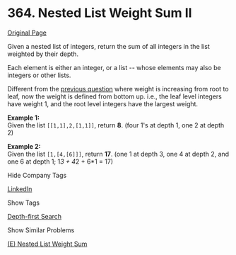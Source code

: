 # 364. Nested List Weight Sum II

[Original Page](https://leetcode.com/problems/nested-list-weight-sum-ii/)

Given a nested list of integers, return the sum of all integers in the list weighted by their depth.

Each element is either an integer, or a list -- whose elements may also be integers or other lists.

Different from the [previous question](https://leetcode.com/problems/nested-list-weight-sum/) where weight is increasing from root to leaf, now the weight is defined from bottom up. i.e., the leaf level integers have weight 1, and the root level integers have the largest weight.

**Example 1:**  
Given the list `[[1,1],2,[1,1]]`, return **8**. (four 1's at depth 1, one 2 at depth 2)

**Example 2:**  
Given the list `[1,[4,[6]]]`, return **17**. (one 1 at depth 3, one 4 at depth 2, and one 6 at depth 1; 1*3 + 4*2 + 6*1 = 17)

<div>

<div id="company_tags" class="btn btn-xs btn-warning">Hide Company Tags</div>

<span class="hidebutton" style="display: inline;">[LinkedIn](/company/linkedin/)</span></div>

<div>

<div id="tags" class="btn btn-xs btn-warning">Show Tags</div>

<span class="hidebutton">[Depth-first Search](/tag/depth-first-search/)</span></div>

<div>

<div id="similar" class="btn btn-xs btn-warning">Show Similar Problems</div>

<span class="hidebutton">[(E) Nested List Weight Sum](/problems/nested-list-weight-sum/)</span></div>